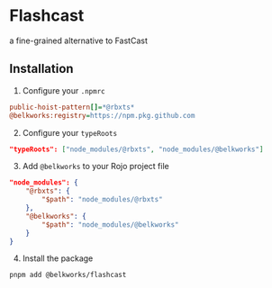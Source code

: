 # Flashcast

a fine-grained alternative to FastCast

## Installation

1. Configure your `.npmrc`
```ini
public-hoist-pattern[]=*@rbxts*
@belkworks:registry=https://npm.pkg.github.com
```

2. Configure your `typeRoots`
```json
"typeRoots": ["node_modules/@rbxts", "node_modules/@belkworks"]
```

3. Add `@belkworks` to your Rojo project file
```json
"node_modules": {
	"@rbxts": {
		"$path": "node_modules/@rbxts"
	},
	"@belkworks": {
		"$path": "node_modules/@belkworks"
	}
}
```

4. Install the package
```sh
pnpm add @belkworks/flashcast
```
